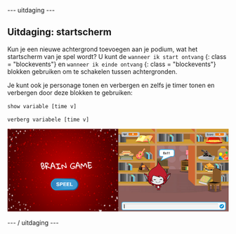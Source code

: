 \--- uitdaging \---

## Uitdaging: startscherm

Kun je een nieuwe achtergrond toevoegen aan je podium, wat het startscherm van je spel wordt? U kunt de ` wanneer ik start ontvang ` {: class = "blockevents"} en ` wanneer ik einde ontvang ` {: class = "blockevents"} blokken gebruiken om te schakelen tussen achtergronden.

Je kunt ook je personage tonen en verbergen en zelfs je timer tonen en verbergen door deze blokken te gebruiken:

```blocks
show variable [time v]
```

```blocks
verberg variabele [time v]
```

![schermafdruk](images/brain-startscreen.png)

\--- / uitdaging \---